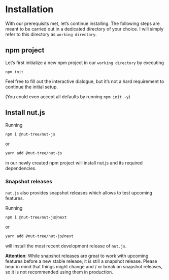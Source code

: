 # Installation

With our prerequisits met, let’s continue installing. 
The following steps are meant to be carried out in a dedicated directory of your choice.
I will simply refer to this directory as `working directory`.

## npm project 

Let’s first initialize a new npm project in our `working directory` by executing 

`npm init`

Feel free to fill out the interactive dialogue, but it’s not a hard requirement to continue the initial setup.

(You could even accept all defaults by running `npm init -y`)

## Install nut.js

Running 

```bash
npm i @nut-tree/nut-js
```

or

```bash
yarn add @nut-tree/nut-js
```

in our newly created npm project will install nut.js and its required dependencies.

### Snapshot releases

`nut.js` also provides snapshot releases which allows to test upcoming features.

Running 

```bash
npm i @nut-tree/nut-js@next
```

or

```bash
yarn add @nut-tree/nut-js@next
```

will install the most recent development release of `nut.js`.

**Attention**: While snapshot releases are great to work with upcoming features before a new stable release, it is still a snapshot release.
Please bear in mind that things might change and / or break on snapshot releases, so it is not recommended using them in production.
